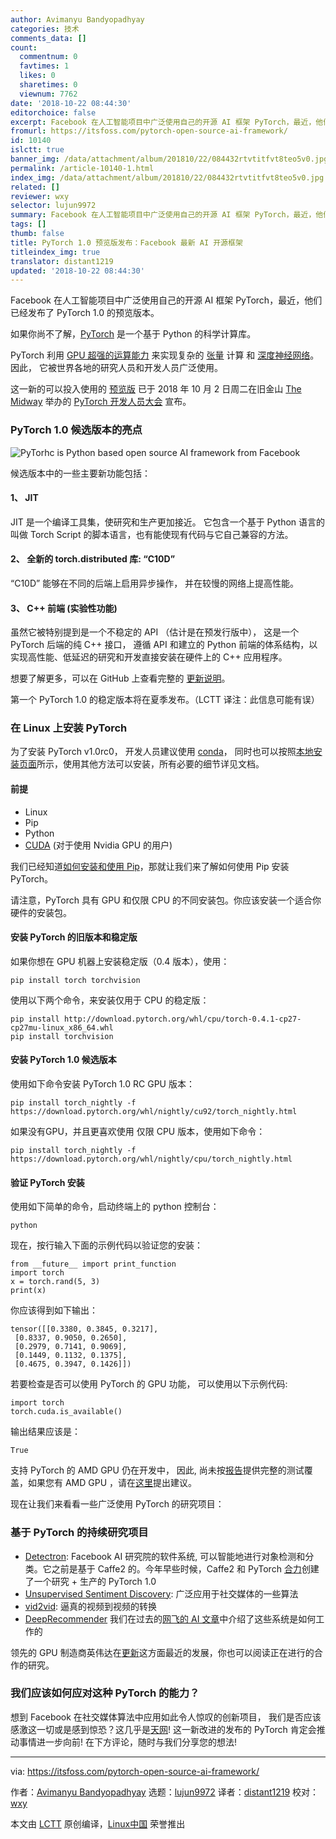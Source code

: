 ```yaml
---
author: Avimanyu Bandyopadhyay
categories: 技术
comments_data: []
count:
  commentnum: 0
  favtimes: 1
  likes: 0
  sharetimes: 0
  viewnum: 7762
date: '2018-10-22 08:44:30'
editorchoice: false
excerpt: Facebook 在人工智能项目中广泛使用自己的开源 AI 框架 PyTorch，最近，他们已经发布了 PyTorch 1.0 的预览版本。
fromurl: https://itsfoss.com/pytorch-open-source-ai-framework/
id: 10140
islctt: true
banner_img: /data/attachment/album/201810/22/084432rtvtitfvt8teo5v0.jpg
permalink: /article-10140-1.html
index_img: /data/attachment/album/201810/22/084432rtvtitfvt8teo5v0.jpg.thumb.jpg
related: []
reviewer: wxy
selector: lujun9972
summary: Facebook 在人工智能项目中广泛使用自己的开源 AI 框架 PyTorch，最近，他们已经发布了 PyTorch 1.0 的预览版本。
tags: []
thumb: false
title: PyTorch 1.0 预览版发布：Facebook 最新 AI 开源框架
titleindex_img: true
translator: distant1219
updated: '2018-10-22 08:44:30'
---
```


Facebook 在人工智能项目中广泛使用自己的开源 AI 框架 PyTorch，最近，他们已经发布了 PyTorch 1.0 的预览版本。


如果你尚不了解，[PyTorch](https://pytorch.org/) 是一个基于 Python 的科学计算库。


PyTorch 利用 [GPU 超强的运算能力](https://en.wikipedia.org/wiki/General-purpose_computing_on_graphics_processing_units) 来实现复杂的 [张量](https://en.wikipedia.org/wiki/Tensor) 计算 和 [深度神经网络](https://www.techopedia.com/definition/32902/deep-neural-network)。 因此， 它被世界各地的研究人员和开发人员广泛使用。


这一新的可以投入使用的 [预览版](https://code.fb.com/ai-research/facebook-accelerates-ai-development-with-new-partners-and-production-capabilities-for-pytorch-1-0) 已于 2018 年 10 月 2 日周二在旧金山 [The Midway](https://www.themidwaysf.com/) 举办的 [PyTorch 开发人员大会](https://pytorch.fbreg.com/) 宣布。


### PyTorch 1.0 候选版本的亮点


![PyTorhc is Python based open source AI framework from Facebook](/data/attachment/album/201810/22/084432rtvtitfvt8teo5v0.jpg)


候选版本中的一些主要新功能包括：


#### 1、 JIT


JIT 是一个编译工具集，使研究和生产更加接近。 它包含一个基于 Python 语言的叫做 Torch Script 的脚本语言，也有能使现有代码与它自己兼容的方法。


#### 2、 全新的 torch.distributed 库: “C10D”


“C10D” 能够在不同的后端上启用异步操作， 并在较慢的网络上提高性能。


#### 3、 C++ 前端 (实验性功能)


虽然它被特别提到是一个不稳定的 API （估计是在预发行版中）， 这是一个 PyTorch 后端的纯 C++ 接口， 遵循 API 和建立的 Python 前端的体系结构，以实现高性能、低延迟的研究和开发直接安装在硬件上的 C++ 应用程序。


想要了解更多，可以在 GitHub 上查看完整的 [更新说明](https://github.com/pytorch/pytorch/releases/tag/v1.0rc0)。


第一个 PyTorch 1.0 的稳定版本将在夏季发布。（LCTT 译注：此信息可能有误）


### 在 Linux 上安装 PyTorch


为了安装 PyTorch v1.0rc0， 开发人员建议使用 [conda](https://conda.io/)， 同时也可以按照[本地安装页面](https://pytorch.org/get-started/locally/)所示，使用其他方法可以安装，所有必要的细节详见文档。


#### 前提


* Linux
* Pip
* Python
* [CUDA](https://www.pugetsystems.com/labs/hpc/How-to-install-CUDA-9-2-on-Ubuntu-18-04-1184/) (对于使用 Nvidia GPU 的用户)


我们已经知道[如何安装和使用 Pip](https://itsfoss.com/install-pip-ubuntu/)，那就让我们来了解如何使用 Pip 安装 PyTorch。


请注意，PyTorch 具有 GPU 和仅限 CPU 的不同安装包。你应该安装一个适合你硬件的安装包。


#### 安装 PyTorch 的旧版本和稳定版


如果你想在 GPU 机器上安装稳定版（0.4 版本），使用：



```
pip install torch torchvision
```

使用以下两个命令，来安装仅用于 CPU 的稳定版：



```
pip install http://download.pytorch.org/whl/cpu/torch-0.4.1-cp27-cp27mu-linux_x86_64.whl
pip install torchvision
```

#### 安装 PyTorch 1.0 候选版本


使用如下命令安装 PyTorch 1.0 RC GPU 版本：



```
pip install torch_nightly -f https://download.pytorch.org/whl/nightly/cu92/torch_nightly.html
```

如果没有GPU，并且更喜欢使用 仅限 CPU 版本，使用如下命令：



```
pip install torch_nightly -f https://download.pytorch.org/whl/nightly/cpu/torch_nightly.html
```

#### 验证 PyTorch 安装


使用如下简单的命令，启动终端上的 python 控制台：



```
python
```

现在，按行输入下面的示例代码以验证您的安装：



```
from __future__ import print_function
import torch
x = torch.rand(5, 3)
print(x)
```

你应该得到如下输出：



```
tensor([[0.3380, 0.3845, 0.3217],
 [0.8337, 0.9050, 0.2650],
 [0.2979, 0.7141, 0.9069],
 [0.1449, 0.1132, 0.1375],
 [0.4675, 0.3947, 0.1426]])
```

若要检查是否可以使用 PyTorch 的 GPU 功能， 可以使用以下示例代码:



```
import torch
torch.cuda.is_available()
```

输出结果应该是：



```
True
```

支持 PyTorch 的 AMD GPU 仍在开发中， 因此, 尚未按[报告](https://github.com/pytorch/pytorch/issues/10657#issuecomment-415067478)提供完整的测试覆盖，如果您有 AMD GPU ，请在[这里](https://rocm.github.io/install.html#installing-from-amd-rocm-repositories)提出建议。


现在让我们来看看一些广泛使用 PyTorch 的研究项目：


### 基于 PyTorch 的持续研究项目


* [Detectron](https://github.com/facebookresearch/Detectron): Facebook AI 研究院的软件系统, 可以智能地进行对象检测和分类。它之前是基于 Caffe2 的。今年早些时候，Caffe2 和 PyTorch [合力](https://caffe2.ai/blog/2018/05/02/Caffe2_PyTorch_1_0.html)创建了一个研究 + 生产的 PyTorch 1.0
* [Unsupervised Sentiment Discovery](https://github.com/NVIDIA/sentiment-discovery): 广泛应用于社交媒体的一些算法
* [vid2vid](https://github.com/NVIDIA/vid2vid): 逼真的视频到视频的转换
* [DeepRecommender](https://github.com/NVIDIA/DeepRecommender/) 我们在过去的[网飞的 AI 文章](https://itsfoss.com/netflix-open-source-ai/)中介绍了这些系统是如何工作的


领先的 GPU 制造商英伟达在[更新](https://news.developer.nvidia.com/pytorch-1-0-accelerated-on-nvidia-gpus/)这方面最近的发展，你也可以阅读正在进行的合作的研究。


### 我们应该如何应对这种 PyTorch 的能力？


想到 Facebook 在社交媒体算法中应用如此令人惊叹的创新项目， 我们是否应该感激这一切或是感到惊恐？这几乎是[天网](https://en.wikipedia.org/wiki/Skynet_(Terminator))! 这一新改进的发布的 PyTorch 肯定会推动事情进一步向前! 在下方评论，随时与我们分享您的想法!




---


via: <https://itsfoss.com/pytorch-open-source-ai-framework/>


作者：[Avimanyu Bandyopadhyay](https://itsfoss.com/author/avimanyu/) 选题：[lujun9972](https://github.com/lujun9972) 译者：[distant1219](https://github.com/distant1219) 校对：[wxy](https://github.com/wxy)


本文由 [LCTT](https://github.com/LCTT/TranslateProject) 原创编译，[Linux中国](https://linux.cn/) 荣誉推出